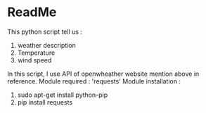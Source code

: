 # ReadMe

This python script tell us :
1. weather description
2. Temperature
3. wind speed

In this script, I use API of openwheather website mention above in reference.
Module required : 'requests'
Module installation :  
1. sudo apt-get install python-pip
2. pip install requests
